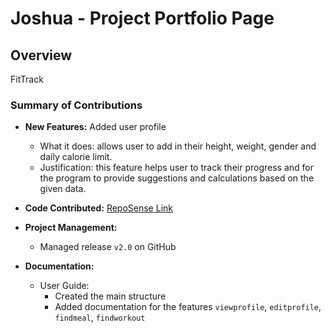 # Joshua - Project Portfolio Page

## Overview
FitTrack

### Summary of Contributions

* **New Features:** Added user profile
  - What it does: allows user to add in their height, weight, gender and daily calorie limit.
  - Justification: this feature helps user to track their progress and for the program to provide suggestions and calculations based on the given data.

* **Code Contributed:** [RepoSense Link](https://nus-cs2113-ay2324s1.github.io/tp-dashboard/?search=w12-4&sort=groupTitle&sortWithin=title&timeframe=commit&mergegroup=&groupSelect=groupByRepos&breakdown=true&checkedFileTypes=docs~functional-code~test-code&since=2023-09-22)

* **Project Management:**
  - Managed release `v2.0` on GitHub

* **Documentation:**
    - User Guide:
      - Created the main structure
      - Added documentation for the features `viewprofile`, `editprofile`, `findmeal`, `findworkout`
